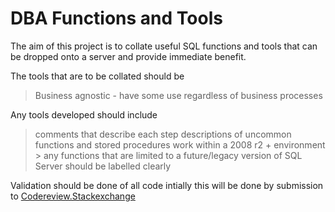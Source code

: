 # DBA Functions and Tools
The aim of this project is to collate useful SQL functions and tools that can be dropped onto a server and provide immediate benefit.

The tools that are to be collated should be
   > Business agnostic - have some use regardless of business processes
   > 
   
Any tools developed should include
   > comments that describe each step
   > descriptions of uncommon functions and stored procedures
   > work within a 2008 r2 + environment
     > any functions that are limited to a future/legacy version of SQL Server should be labelled clearly

Validation should be done of all code intially this will be done by submission to [Codereview.Stackexchange](http://codereview.stackexchange.com/)
